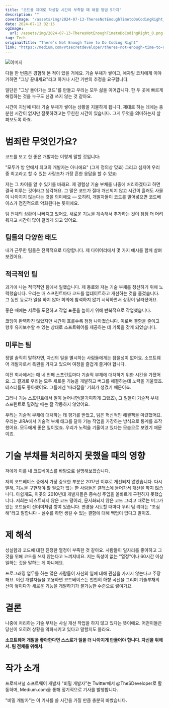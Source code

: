 ```yaml
---
title: "코드를 제대로 작성할 시간이 부족할 때 해결 방법 5가지"
description: ""
coverImage: "/assets/img/2024-07-13-TheresNotEnoughTimetoDoCodingRight_0.png"
date: 2024-07-13 02:15
ogImage: 
  url: /assets/img/2024-07-13-TheresNotEnoughTimetoDoCodingRight_0.png
tag: Tech
originalTitle: "There’s Not Enough Time to Do Coding Right"
link: "https://medium.com/@tsecretdeveloper/theres-not-enough-time-to-do-coding-right-c19be682229d"
---
```



![이미지](/assets/img/2024-07-13-TheresNotEnoughTimetoDoCodingRight_0.png)

다들 한 번쯤은 경험해 본 적이 있을 거에요. 기술 부채가 쌓이고, 애자일 코치에게 이야기하면 "그냥 끝내세요"라고 하거나 시간 기반의 추정을 요구합니다.

일단은 "그냥 돌아가는 코드"를 만들고 우리는 모두 삶을 이어갑니다. 한 두 곳에 빠르게 해킹하는 것을 누구도 신경 쓰지 않는 것 같아요.

시간이 지남에 따라 기술 부채가 쌓이는 상황을 지불하게 됩니다. 제대로 하는 데에는 충분한 시간이 없지만 잘못하려고는 무한한 시간이 있습니다. 그게 무엇을 의미하는지 살펴보도록 하죠.

<div class="content-ad"></div>

# 범죄란 무엇인가요?

코드를 보고 한 좋은 개발자는 이렇게 말할 것입니다:

"모두가 방 안에서 최고의 개발자는 아니에요" (그게 정의상 맞죠) 그리고 심지어 우리 중 최고라고 할 수 있는 사람조차 가장 흔한 응답을 할 수 있죠:

저는 그 차이를 알 수 있기를 바래요. 제 경험상 기술 부채를 나중에 처리하겠다고 하면 결국 미루는 것이라고 생각해요. 그 말은 코드가 절대 개선되지 않고 시간이 흘러도 사물이 나아지지 않는다는 것을 의미해요 — 오히려, 개발자들이 코드를 밀어넣으면 코드베이스가 점진적으로 악화된다는 뜻이에요.

<div class="content-ad"></div>

팀 전체의 상황이 나빠지고 있어요. 새로운 기능을 계속해서 추가하는 것이 점점 더 어려워지고 시간이 많이 걸리게 되고 있어요.

## 팀들의 다양한 태도

내가 근무한 팀들은 전략적으로 다양합니다. 제 다이어리에서 몇 가지 예시를 함께 살펴보겠어요.

## 적극적인 팀

<div class="content-ad"></div>

과거에 나는 적극적인 팀에서 일했습니다. 제 동료와 저는 기술 부채를 청산하기 위해 노력했습니다. 우리는 매 스프린트마다 코드를 업데이트하고 개선하는 것을 즐겼습니다. 그 동안 동료가 일을 하지 않아 회의에 참석하지 않기 시작하면서 상황이 달라졌어요.

좋은 때에는 서로를 도전하고 작업 표준을 높이기 위해 반복적으로 작업했습니다.

코딩이 완벽하진 않았지만 시간이 흐를수록 점점 나아졌습니다. 이로써 결함을 줄이고 향후 유지보수할 수 있는 상태로 소프트웨어를 제공하는 데 기록을 갖게 되었습니다.

## 미루는 팀

<div class="content-ad"></div>

정말 솔직히 말하자면, 자신의 일을 멸시하는 사람들에게는 참을성이 없어요. 소프트웨어 개발자로서 특권을 가지고 있으며 여정을 즐겁게 즐겨야 합니다.

이전 회사에서는 매 네 번째 스프린트마다 기술적 부채에 대처하기 위한 시간을 가졌어요. 그 결과로 우리는 모두 새로운 기능을 개발하고 버그를 해결하는데 노력을 기울였죠. 테스터들도 좋아했어요. 그들에겐 '따라잡을' 기회가 생겼기 때문이죠.

그러나 기능 스프린트에서 일이 늘어나면(불가피하게 그랬죠), 그 일들이 기술적 부채 스프린트로 밀려날 때는 잘 작동하지 않았어요.

우리는 기술적 부채에 대처하는 데 평가를 받았고, 팀은 혁신적인 해결책을 마련했어요. 우리는 JIRA에서 기술적 부채 태그를 달아 기능 작업을 가장하는 방식으로 통계를 조작했어요. 모두에게 좋은 일이었죠. 우리가 노력을 기울이고 있다는 모습으로 보였기 때문이죠.

<div class="content-ad"></div>

# 기술 부채를 처리하지 못했을 때의 영향

저에게 이를 내 코드베이스를 바탕으로 설명해보겠습니다.

저희 코드베이스 중에서 가장 중요한 부분은 2017년 이후로 개선되지 않았습니다. 다시 말해, 기능을 구현해야 할 필요가 없는 한 사람들은 클래스에 들어가서 개선을 하지 않습니다. 아쉽게도, 이곳의 2010년대 개발자들은 종속성 주입을 올바르게 구현하지 못했습니다. 저희는 테스트되지 않은 코드 덩어리, 문서화되지 않은 코드 그리고 때로는 버그가 있는 코드들이 산더미처럼 쌓여 있습니다. 변경을 시도할 때마다 우리 팀 리더는 "조심해"라고 말합니다 - 실수를 하면 생길 수 있는 결함에 대해 백업이 없다고 말이죠.

# 제 해석

<div class="content-ad"></div>

성실함과 코드에 대한 진정한 열정이 부족한 것 같아요. 사람들이 일자리를 좋아하고 그것을 위해 코드를 쓰지 않는다고 느껴지네요. 저는 독성이 없는 "열정"이나 60시간 이상 일하는 것을 말하는 게 아니에요.

프로그래밍 업무를 하는 많은 사람들이 자신의 일에 대해 관심을 가지지 않는다고 주장해요. 이런 개발자들을 고용하면 코드베이스는 천천히 하향 곡선을 그리며 기술부채의 산이 쌓이다가 새로운 기능을 개발하기가 불가능한 수준으로 쌓여가요.

# 결론

나중에 처리하는 기술 부채는 사실 개선 작업을 하지 않고 있다는 뜻이에요. 어떤이들은 당신이 오히려 상황을 악화시키고 있다고 말할지도 몰라요.

<div class="content-ad"></div>

**소프트웨어 개발을 좋아한다면 스스로가 일을 더 나아지게 만들어야 합니다. 자신을 위해서. 팀 전체를 위해서.**

# 작가 소개

프로페셔널 소프트웨어 개발자 "비밀 개발자"는 Twitter에서 @TheSDeveloper로 활동하며, Medium.com을 통해 정기적으로 기사를 발행합니다.

"비밀 개발자"는 이 기사를 쓸 시간을 가질 만큼 충분히 바빴습니다.